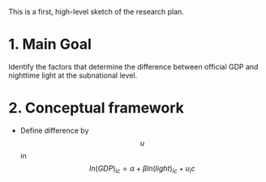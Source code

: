 This is a first, high-level sketch of the research plan.

# 1. Main Goal

Identify the factors that determine the difference between official GDP and nighttime light at the subnational level.

# 2. Conceptual framework

- Define difference by $$u$$ in $$ln(GDP)_{ic} = \alpha + \beta ln(light)_{ic} + u_ic$$
